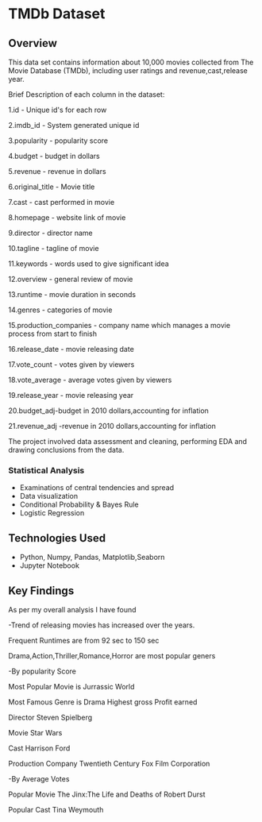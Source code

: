 # TMDb Dataset

## Overview
This data set contains information about 10,000 movies collected from The Movie Database (TMDb), including user ratings and revenue,cast,release year.

Brief Description of each column in the dataset:

1.id - Unique id's for each row

2.imdb_id - System generated unique id

3.popularity - popularity score

4.budget - budget in dollars

5.revenue - revenue in dollars

6.original_title - Movie title

7.cast - cast performed in movie

8.homepage - website link of movie

9.director - director name

10.tagline - tagline of movie

11.keywords - words used to give significant idea

12.overview - general review of movie

13.runtime - movie duration in seconds

14.genres - categories of movie

15.production_companies - company name which manages a movie process from start to finish

16.release_date - movie releasing date

17.vote_count - votes given by viewers

18.vote_average - average votes given by viewers

19.release_year - movie releasing year

20.budget_adj-budget in 2010 dollars,accounting for inflation

21.revenue_adj -revenue in 2010 dollars,accounting for inflation

The project involved data assessment and cleaning, performing EDA and drawing conclusions from the data.

### Statistical Analysis
- Examinations of central tendencies and spread
- Data visualization
- Conditional Probability & Bayes Rule
- Logistic Regression

## Technologies Used
- Python, Numpy, Pandas, Matplotlib,Seaborn
- Jupyter Notebook

## Key Findings
As per my overall analysis I have found

-Trend of releasing movies has increased over the years.

Frequent Runtimes are from 92 sec to 150 sec

Drama,Action,Thriller,Romance,Horror are most popular geners

-By popularity Score

Most Popular Movie is Jurrassic World

Most Famous Genre is Drama
Highest gross Profit earned

Director Steven Spielberg

Movie Star Wars

Cast Harrison Ford

Production Company Twentieth Century Fox Film Corporation

-By Average Votes

Popular Movie The Jinx:The Life and Deaths of Robert Durst

Popular Cast Tina Weymouth
